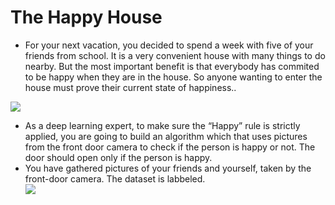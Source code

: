 ﻿The Happy House
====  
* For your next vacation, you decided to spend a week with five of your friends from school. It is a very convenient house with many things to do nearby. But the most important benefit is that everybody has commited to be happy when they are in the house. So anyone wanting to enter the house must prove their current state of happiness.. <br>

![](https://github.com/yanx27/DeepLearning-Study/blob/master/KerasTutorial/datasets/picture1.jpg) 

* As a deep learning expert, to make sure the “Happy” rule is strictly applied, you are going to build an algorithm which that uses pictures from the front door camera to check if the person is happy or not. The door should open only if the person is happy.
* You have gathered pictures of your friends and yourself, taken by the front-door camera. The dataset is labbeled.<br>
![](https://github.com/yanx27/DeepLearning-Study/blob/master/KerasTutorial/datasets/picture2.png) 

